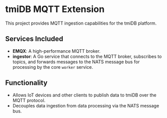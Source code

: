 # tmiDB MQTT Extension

This project provides MQTT ingestion capabilities for the tmiDB platform.

## Services Included

- **EMQX**: A high-performance MQTT broker.
- **ingestor**: A Go service that connects to the MQTT broker, subscribes to topics, and forwards messages to the NATS message bus for processing by the core `worker` service.

## Functionality

- Allows IoT devices and other clients to publish data to tmiDB over the MQTT protocol.
- Decouples data ingestion from data processing via the NATS message bus.
